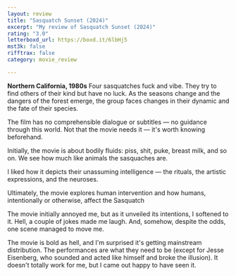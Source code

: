 ```yaml
---
layout: review
title: "Sasquatch Sunset (2024)"
excerpt: "My review of Sasquatch Sunset (2024)"
rating: "3.0"
letterboxd_url: https://boxd.it/6lbHj5
mst3k: false
rifftrax: false
category: movie_review

---
```


<b>Northern California, 1980s</b>
Four sasquatches fuck and vibe. They try to find others of their kind but have no luck. As the seasons change and the dangers of the forest emerge, the group faces changes in their dynamic and the fate of their species.

The film has no comprehensible dialogue or subtitles — no guidance through this world. Not that the movie needs it — it's worth knowing beforehand.

Initially, the movie is about bodily fluids: piss, shit, puke, breast milk, and so on. We see how much like animals the sasquaches are.

I liked how it depicts their unassuming intelligence — the rituals, the artistic expressions, and the neuroses.

Ultimately, the movie explores human intervention and how humans, intentionally or otherwise, affect the Sasquatch

The movie initially annoyed me, but as it unveiled its intentions, I softened to it. Hell, a couple of jokes made me laugh. And, somehow, despite the odds, one scene managed to move me.

The movie is bold as hell, and I'm surprised it's getting mainstream distribution. The performances are what they need to be (except for Jesse Eisenberg, who sounded and acted like himself and broke the illusion). It doesn't totally work for me, but I came out happy to have seen it.